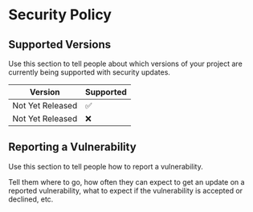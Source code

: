 # Security Policy

## Supported Versions

Use this section to tell people about which versions of your project are
currently being supported with security updates.

| Version | Supported          |
| ------- | ------------------ |
| Not Yet Released | :white_check_mark: |
| Not Yet Released | :x:                |

## Reporting a Vulnerability

Use this section to tell people how to report a vulnerability.

Tell them where to go, how often they can expect to get an update on a
reported vulnerability, what to expect if the vulnerability is accepted or
declined, etc.
